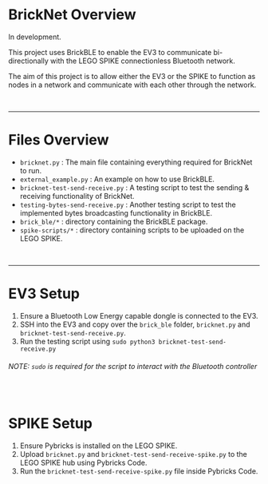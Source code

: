 # BrickNet Overview

In development.

This project uses BrickBLE to enable the EV3 to communicate bi-directionally with the LEGO SPIKE connectionless Bluetooth network.

The aim of this project is to allow either the EV3 or the SPIKE to function as nodes in a network and communicate with each other through the network.

&nbsp;

---

# Files Overview

- `bricknet.py` : The main file containing everything required for BrickNet to run.
- `external_example.py` : An example on how to use BrickBLE.
- `bricknet-test-send-receive.py` : A testing script to test the sending & receiving functionality of BrickNet.
- `testing-bytes-send-receive.py` : Another testing script to test the implemented bytes broadcasting functionality in BrickBLE.
- `brick_ble/*` : directory containing the BrickBLE package.
- `spike-scripts/*` : directory containing scripts to be uploaded on the LEGO SPIKE.

&nbsp;

---

# EV3 Setup

1. Ensure a Bluetooth Low Energy capable dongle is connected to the EV3.
2. SSH into the EV3 and copy over the `brick_ble` folder, `bricknet.py` and `bricknet-test-send-receive.py`.
3. Run the testing script using `sudo python3 bricknet-test-send-receive.py`

###### NOTE: `sudo` is required for the script to interact with the Bluetooth controller

&nbsp;

# SPIKE Setup

1. Ensure Pybricks is installed on the LEGO SPIKE.
2. Upload `bricknet.py` and `bricknet-test-send-receive-spike.py` to the LEGO SPIKE hub using Pybricks Code.
3. Run the `bricknet-test-send-receive-spike.py` file inside Pybricks Code.
